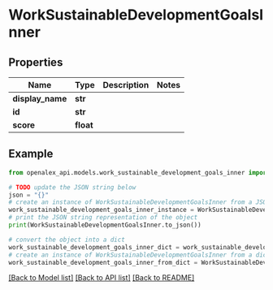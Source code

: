 # WorkSustainableDevelopmentGoalsInner


## Properties

Name | Type | Description | Notes
------------ | ------------- | ------------- | -------------
**display_name** | **str** |  | 
**id** | **str** |  | 
**score** | **float** |  | 

## Example

```python
from openalex_api.models.work_sustainable_development_goals_inner import WorkSustainableDevelopmentGoalsInner

# TODO update the JSON string below
json = "{}"
# create an instance of WorkSustainableDevelopmentGoalsInner from a JSON string
work_sustainable_development_goals_inner_instance = WorkSustainableDevelopmentGoalsInner.from_json(json)
# print the JSON string representation of the object
print(WorkSustainableDevelopmentGoalsInner.to_json())

# convert the object into a dict
work_sustainable_development_goals_inner_dict = work_sustainable_development_goals_inner_instance.to_dict()
# create an instance of WorkSustainableDevelopmentGoalsInner from a dict
work_sustainable_development_goals_inner_from_dict = WorkSustainableDevelopmentGoalsInner.from_dict(work_sustainable_development_goals_inner_dict)
```
[[Back to Model list]](../README.md#documentation-for-models) [[Back to API list]](../README.md#documentation-for-api-endpoints) [[Back to README]](../README.md)


